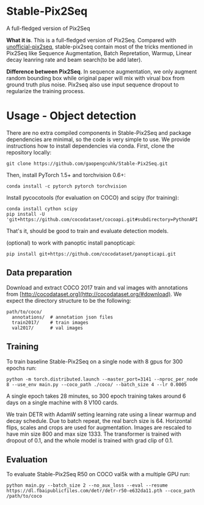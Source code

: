 # Stable-Pix2Seq
A full-fledged version of Pix2Seq

**What it is**. This is a full-fledged version of Pix2Seq. Compared with [unofficial-pix2seq](https://github.com/gaopengcuhk/Unofficial-Pix2Seq), stable-pix2seq contain most of the tricks mentioned in Pix2Seq like Sequence Augmentation, Batch Repretation, Warmup, Linear decay leanring rate and beam search(to be add later). 

**Difference between Pix2Seq**. In sequence augmentation, we only augment random bounding box while original paper will mix with virual box from ground truth plus noise. Pix2seq also use input sequence dropout to regularize the training process. 

# Usage - Object detection
There are no extra compiled components in Stable-Pix2Seq and package dependencies are minimal,
so the code is very simple to use. We provide instructions how to install dependencies via conda.
First, clone the repository locally:
```
git clone https://github.com/gaopengcuhk/Stable-Pix2Seq.git
```
Then, install PyTorch 1.5+ and torchvision 0.6+:
```
conda install -c pytorch pytorch torchvision
```
Install pycocotools (for evaluation on COCO) and scipy (for training):
```
conda install cython scipy
pip install -U 'git+https://github.com/cocodataset/cocoapi.git#subdirectory=PythonAPI'
```
That's it, should be good to train and evaluate detection models.

(optional) to work with panoptic install panopticapi:
```
pip install git+https://github.com/cocodataset/panopticapi.git
```

## Data preparation

Download and extract COCO 2017 train and val images with annotations from
[http://cocodataset.org](http://cocodataset.org/#download).
We expect the directory structure to be the following:
```
path/to/coco/
  annotations/  # annotation json files
  train2017/    # train images
  val2017/      # val images
```

## Training
To train baseline Stable-Pix2Seq on a single node with 8 gpus for 300 epochs run:
```
python -m torch.distributed.launch --master_port=3141 --nproc_per_node 8 --use_env main.py --coco_path ./coco/ --batch_size 4 --lr 0.0005
```
A single epoch takes 28 minutes, so 300 epoch training
takes around 6 days on a single machine with 8 V100 cards.


We train DETR with AdamW setting learning rate using a linear warmup and decay schedule. Due to batch repeat, the real barch size is 64. 
Horizontal flips, scales and crops are used for augmentation.
Images are rescaled to have min size 800 and max size 1333.
The transformer is trained with dropout of 0.1, and the whole model is trained with grad clip of 0.1.


## Evaluation
To evaluate Stable-Pix2Seq R50 on COCO val5k with a multiple GPU run:
```
python main.py --batch_size 2 --no_aux_loss --eval --resume https://dl.fbaipublicfiles.com/detr/detr-r50-e632da11.pth --coco_path /path/to/coco
```

